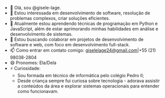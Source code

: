 - 👋 Olá, sou @gisele-lage.
- 👀 Estou interessada em desenvolvimento de software, resolução de problemas complexos, criar soluções eficientes.
- 🌱 Atualmente estou aprendendo técnicas de programação em Python e JavaScript, além de estar aprimorando minhas habilidades em análise e desenvolvimento de sistemas.
- 💞️ Estou buscando colaborar em projetos de desenvolvimento de software e web, com foco em desenvolvimento full-stack.
- 📫 Como entrar em contato comigo: giselelage24@gmail.com|+55 (21) 98038-2804
- 😄 Pronomes: Ela/Dela
- ⚡ Curiosidade:
    - Sou formada em técnico de informática pelo colégio Pedro II;
    - Desde criança sempre fui curiosa sobre tecnologia - adorava assistir a conteúdos da área e explorar sistemas operacionais para entender como funcionavam. 

<!---
gisele-lage/gisele-lage is a ✨ special ✨ repository because its `README.md` (this file) appears on your GitHub profile.
You can click the Preview link to take a look at your changes.
--->
